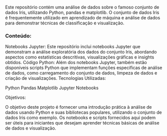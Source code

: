 Este repositório contém uma análise de dados sobre o famoso conjunto de dados Iris, utilizando Python, pandas e matplotlib. O conjunto de dados Iris é frequentemente utilizado em aprendizado de máquina e análise de dados para demonstrar técnicas de classificação e visualização.

### Conteúdo:

Notebooks Jupyter: Este repositório inclui notebooks Jupyter que demonstram a análise exploratória dos dados do conjunto Iris, abordando aspectos como estatísticas descritivas, visualizações gráficas e insights obtidos.
Código Python: Além dos notebooks Jupyter, também estão disponíveis scripts Python que implementam funções específicas de análise de dados, como carregamento do conjunto de dados, limpeza de dados e criação de visualizações.
Tecnologias Utilizadas:

Python
Pandas
Matplotlib
Jupyter Notebooks

Objetivos:

O objetivo deste projeto é fornecer uma introdução prática à análise de dados usando Python e suas bibliotecas populares, utilizando o conjunto de dados Iris como exemplo. Os notebooks e scripts fornecidos aqui podem ser úteis para iniciantes que desejam aprender técnicas básicas de análise de dados e visualização.
